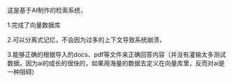这是基于AI制作的检索系统，

1.完成了向量数据库

2.可以分离式记忆，不会因为过多的上下文导致系统崩溃，

3.能够正确的根据导入的docs、pdf等文件来正确回答内容（并没有灌输太多测试数据，因为ai的成长的很快的，如果用海量的数据去定义在向量库里，反而对ai是一种阻碍）



